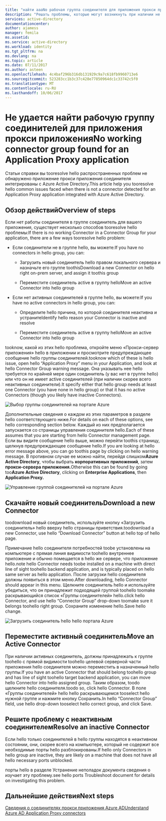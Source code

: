 ```yaml
---
title: "найти aaaNo рабочая группа соединителя для приложения прокси приложения | Документы Microsoft"
description: "Решать проблемы, которые могут возникнуть при наличии не работе соединителя в группе соединитель для вашего приложения с hello прокси приложения Azure AD"
services: active-directory
documentationcenter: 
author: ajamess
manager: femila
ms.assetid: 
ms.service: active-directory
ms.workload: identity
ms.tgt_pltfrm: na
ms.devlang: na
ms.topic: article
ms.date: 07/11/2017
ms.author: asteen
ms.openlocfilehash: 4c4baf296b316db131929c9a7c618fb9960713e6
ms.sourcegitcommit: 523283cc1b3c37c428e77850964dc1c33742c5f0
ms.translationtype: MT
ms.contentlocale: ru-RU
ms.lasthandoff: 10/06/2017
---
```

# <a name="no-working-connector-group-found-for-an-application-proxy-application"></a><span data-ttu-id="92b37-103">Не удается найти рабочую группу соединителей для приложения прокси приложения</span><span class="sxs-lookup"><span data-stu-id="92b37-103">No working connector group found for an Application Proxy application</span></span>

<span data-ttu-id="92b37-104">Статьи справки вы tooresolve hello распространенных проблем не обнаружено приложение прокси приложения соединителя интегрированы с Azure Active Directory.</span><span class="sxs-lookup"><span data-stu-id="92b37-104">This article help you tooresolve hello common issues faced when there is not a connector detected for an Application Proxy application integrated with Azure Active Directory.</span></span>

## <a name="overview-of-steps"></a><span data-ttu-id="92b37-105">Обзор действий</span><span class="sxs-lookup"><span data-stu-id="92b37-105">Overview of steps</span></span>
<span data-ttu-id="92b37-106">Если нет работы соединителя в группе соединитель для вашего приложения, существует несколько способов tooresolve hello проблемы:</span><span class="sxs-lookup"><span data-stu-id="92b37-106">If there is no working Connector in a Connector Group for your application, there are a few ways tooresolve hello problem:</span></span>

-   <span data-ttu-id="92b37-107">Если соединители не в группе hello, вы можете:</span><span class="sxs-lookup"><span data-stu-id="92b37-107">If you have no connectors in hello group, you can:</span></span>

    -   <span data-ttu-id="92b37-108">Загрузить новый соединитель hello правом локального сервера и назначьте его группе toothis</span><span class="sxs-lookup"><span data-stu-id="92b37-108">Download a new Connector on hello right on-prem server, and assign it toothis group</span></span>

    -   <span data-ttu-id="92b37-109">Переместите соединитель active в группу hello</span><span class="sxs-lookup"><span data-stu-id="92b37-109">Move an active Connector into hello group</span></span>

-   <span data-ttu-id="92b37-110">Если нет активных соединителей в группе hello, вы можете:</span><span class="sxs-lookup"><span data-stu-id="92b37-110">If you have no active connectors in hello group, you can:</span></span>

    -   <span data-ttu-id="92b37-111">Определите hello причина, по которой соединителя неактивна и устраните</span><span class="sxs-lookup"><span data-stu-id="92b37-111">Identify hello reason your Connector is inactive and resolve</span></span>

    -   <span data-ttu-id="92b37-112">Переместите соединитель active в группу hello</span><span class="sxs-lookup"><span data-stu-id="92b37-112">Move an active Connector into hello group</span></span>

<span data-ttu-id="92b37-113">tooknow, какой из этих hello проблема, откройте меню «Прокси-сервер приложения» hello в приложении и просмотрите предупреждающее сообщение hello группы соединителей.</span><span class="sxs-lookup"><span data-stu-id="92b37-113">tooknow which of these is hello issue, open hello “Application Proxy” menu in your Application, and look at hello Connector Group warning message.</span></span> <span data-ttu-id="92b37-114">Она указывать нее hello требуется по крайней мере один соединитель (у вас нет в группе hello) или что он не имеет active соединителей (при наличии скорее всего неактивных соединители).</span><span class="sxs-lookup"><span data-stu-id="92b37-114">It specify either that hello group needs at least one Connector (you have none in hello group) or that it has no active Connectors (though you likely have inactive Connectors).</span></span>

   ![Выбор группы соединителей на портале Azure](./media/application-proxy-connectivity-no-working-connector/no-active-connector.png)

<span data-ttu-id="92b37-116">Дополнительные сведения о каждом из этих параметров в разделе hello соответствующего ниже.</span><span class="sxs-lookup"><span data-stu-id="92b37-116">For details on each of these options, see hello corresponding section below.</span></span> <span data-ttu-id="92b37-117">Каждый из них предполагается запускается со страницы управления соединителя hello.</span><span class="sxs-lookup"><span data-stu-id="92b37-117">Each of these assumes that you are starting from hello Connector management page.</span></span> <span data-ttu-id="92b37-118">Если вы видите сообщение hello выше, можно перейти toothis страницу, щелкнув предупреждающее сообщение hello.</span><span class="sxs-lookup"><span data-stu-id="92b37-118">If you are looking at hello error message above, you can go toothis page by clicking on hello warning message.</span></span> <span data-ttu-id="92b37-119">В противном случае ее можно найти, перейдя слишком**Azure Active Directory**, чтобы выбрать **корпоративных приложений**, затем **прокси-сервера приложения.**</span><span class="sxs-lookup"><span data-stu-id="92b37-119">Otherwise this can be found by going too**Azure Active Directory**, clicking on **Enterprise Applications**, then **Application Proxy.**</span></span>

   ![Управление группой соединителей на портале Azure](./media/application-proxy-connectivity-no-working-connector/app-proxy.png)

## <a name="download-a-new-connector"></a><span data-ttu-id="92b37-121">Скачайте новый соединитель</span><span class="sxs-lookup"><span data-stu-id="92b37-121">Download a new Connector</span></span>

<span data-ttu-id="92b37-122">toodownload новый соединитель, используйте кнопку «Загрузить соединитель» hello вверху hello страницы приветствия.</span><span class="sxs-lookup"><span data-stu-id="92b37-122">toodownload a new Connector, use hello “Download Connector” button at hello top of hello page.</span></span>

<span data-ttu-id="92b37-123">Примечание hello соединителя потребностей toobe установлены на компьютере с прямая линия видимости toohello внутреннее приложение и обычно помещается в hello же сервере, что приложение hello.</span><span class="sxs-lookup"><span data-stu-id="92b37-123">note hello Connector needs toobe installed on a machine with direct line of sight toohello backend application, and is typically placed on hello same server as hello application.</span></span> <span data-ttu-id="92b37-124">После загрузки hello соединителя должны появиться в этом меню.</span><span class="sxs-lookup"><span data-stu-id="92b37-124">After downloading, hello Connector should appear in this menu.</span></span> <span data-ttu-id="92b37-125">Щелкните соединитель hello и используйте убедиться, что он принадлежит подходящей группой toohello toomake раскрывающийся список «Группы соединителей» hello.</span><span class="sxs-lookup"><span data-stu-id="92b37-125">click hello Connector, and use hello “Connector Group” drop-down toomake sure it belongs toohello right group.</span></span> <span data-ttu-id="92b37-126">Сохраните изменение hello.</span><span class="sxs-lookup"><span data-stu-id="92b37-126">Save hello change.</span></span>

   ![Загрузить соединитель hello hello портала Azure](./media/application-proxy-connectivity-no-working-connector/download-connector.png)
   
## <a name="move-an-active-connector"></a><span data-ttu-id="92b37-128">Переместите активный соединитель</span><span class="sxs-lookup"><span data-stu-id="92b37-128">Move an Active Connector</span></span>

<span data-ttu-id="92b37-129">При наличии активных соединитель, должны принадлежать к группе toohello с прямой видимости toohello целевой серверной части приложения hello соединителя можно переместить в назначенный hello группы.</span><span class="sxs-lookup"><span data-stu-id="92b37-129">If you have an active Connector that should belong toohello group and has line of sight toohello target backend application, you can move hello Connector into hello assigned group.</span></span> <span data-ttu-id="92b37-130">Таким образом, toodo щелкните hello соединителя.</span><span class="sxs-lookup"><span data-stu-id="92b37-130">toodo so, click hello Connector.</span></span> <span data-ttu-id="92b37-131">В поле «Группы соединителей» hello hello раскрывающемся tooselect hello нужной группе и нажмите кнопку Сохранить.</span><span class="sxs-lookup"><span data-stu-id="92b37-131">In hello “Connector Group” field, use hello drop-down tooselect hello correct group, and click Save.</span></span>

## <a name="resolve-an-inactive-connector"></a><span data-ttu-id="92b37-132">Решите проблему с неактивным соединителем</span><span class="sxs-lookup"><span data-stu-id="92b37-132">Resolve an inactive Connector</span></span>

<span data-ttu-id="92b37-133">Если hello только соединителей в hello группы находятся в неактивном состоянии, они, скорее всего на компьютере, который не содержит все необходимые порты hello разблокированы.</span><span class="sxs-lookup"><span data-stu-id="92b37-133">If hello only Connectors in hello group are inactive, they are likely on a machine that does not have all hello necessary ports unblocked.</span></span>

<span data-ttu-id="92b37-134">порты hello в разделе Устранение неполадок документа сведения о изучает эту проблему.</span><span class="sxs-lookup"><span data-stu-id="92b37-134">see hello ports Troubleshoot document for details on investigating this problem.</span></span>

## <a name="next-steps"></a><span data-ttu-id="92b37-135">Дальнейшие действия</span><span class="sxs-lookup"><span data-stu-id="92b37-135">Next steps</span></span>
[<span data-ttu-id="92b37-136">Сведения о соединителях прокси приложения Azure AD</span><span class="sxs-lookup"><span data-stu-id="92b37-136">Understand Azure AD Application Proxy connectors</span></span>](application-proxy-understand-connectors.md)


